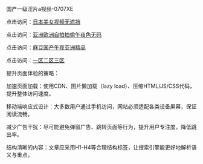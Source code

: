 国产一级淫片a视频-0707XE

点击访问：<a href="https://gda-c7m.pages.dev/">日本美女视频无遮挡</a>

点击访问：<a href="https://gda-c7m.pages.dev/">亚洲欧洲自拍拍偷午夜色无码</a>

点击访问：<a href="https://gsd-agv.pages.dev/">麻豆国产午夜亚洲精品</a>

点击访问：<a href="https://cfad.pages.dev/">一区二区三区</a>

提升页面体验的策略：

加速页面加载：使用CDN、图片懒加载（lazy load）、压缩HTML/JS/CSS代码，提升整体访问速度。

移动端响应式设计：大多数用户通过手机访问，网站必须适配各类设备屏幕，保证阅读流畅。

减少广告干扰：尽可能避免弹窗广告、跳转页面等行为，提升用户专注度，降低跳出率。

结构清晰的内容：文章应采用H1-H4等合理结构标签，让搜索引擎能更好地解析语义与重点。

<span style="display:none;">(https://github.com/zxc20250707/zxc16 ）</span>
